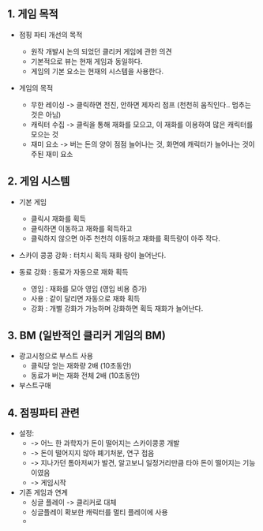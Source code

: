 ## 1.	게임 목적
-	점핑 파티 개선의 목적
    -	원작 개발시 논의 되었던 클리커 게임에 관한 의견
    -	기본적으로 뷰는 현재 게임과 동일하다.
    -	게임의 기본 요소는 현재의 시스템을 사용한다.

-	게임의 목적
    -	무한 레이싱 -> 클릭하면 전진, 안하면 제자리 점프 (천천히 움직인다.. 멈추는 것은 아님)
    -	캐릭터 수집 -> 클릭을 통해 재화를 모으고, 이 재화를 이용하여 많은 캐릭터를 모으는 것
    -   재미 요소 -> 버는 돈의 양이 점점 늘어나는 것, 화면에 캐릭터가 늘어나는 것이 주된 재미 요소

## 2.	게임 시스템
-	기본 게임
    - 클릭시 재화를 획득
    - 클릭하면 이동하고 재화를 획득하고
    - 클릭하지 않으면 아주 천천히 이동하고 재화를 획득량이 아주 작다.

-	스카이 콩콩 강화  : 터치시 획득 재화 량이 늘어난다.

- 동료 강화 : 동료가  자동으로 재화 획득
    - 영입 : 재화를 모아 영입 (영입 비용 증가)
    - 사용 : 같이 달리면 자동으로 재화 획득
    - 강화 : 개별 강화가 가능하며 강화하면 획득 재화가 늘어난다.

## 3.	BM (일반적인 클리커 게임의 BM)
  -	광고시청으로 부스트 사용
      -	클릭당 얻는 재화량 2배 (10초동안)
      -	동료가 버는 재화 전체 2배 (10초동안)
  -	부스트구매

## 4.	점핑파티 관련
-	설정:
    -	-> 어느 한 과학자가 돈이 떨어지는 스카이콩콩 개발
    -	-> 돈이 떨어지지 않아 폐기처분, 연구 접음
    -	-> 지나가던 톰아저씨가 발견, 알고보니 일정거리만큼 타야 돈이 떨어지는 기능이였음
    -	-> 게임시작
- 기존 게임과  연계
    -  싱글 플레이 -> 클리커로 대체
    -  싱글플레이 확보한 캐릭터를 멀티 플레이에 사용
    -  


